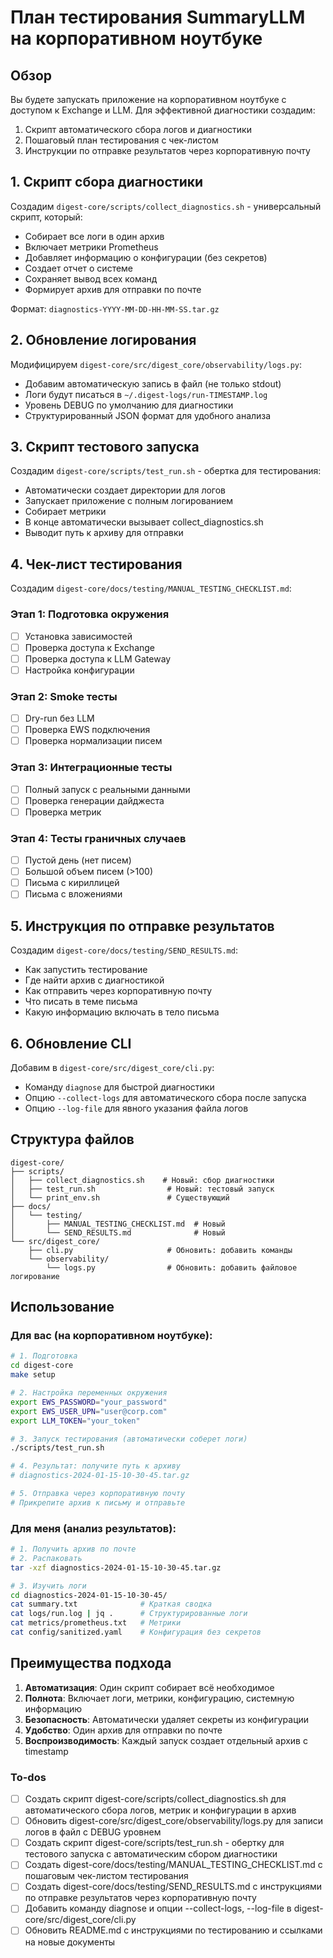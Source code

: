 <!-- b38914c1-b07d-47f7-83e2-c0cd1e74e61a 70b0a05e-d028-42ac-beb2-405ce001aa69 -->
# План тестирования SummaryLLM на корпоративном ноутбуке

## Обзор

Вы будете запускать приложение на корпоративном ноутбуке с доступом к Exchange и LLM. Для эффективной диагностики создадим:

1. Скрипт автоматического сбора логов и диагностики
2. Пошаговый план тестирования с чек-листом
3. Инструкции по отправке результатов через корпоративную почту

## 1. Скрипт сбора диагностики

Создадим `digest-core/scripts/collect_diagnostics.sh` - универсальный скрипт, который:

- Собирает все логи в один архив
- Включает метрики Prometheus
- Добавляет информацию о конфигурации (без секретов)
- Создает отчет о системе
- Сохраняет вывод всех команд
- Формирует архив для отправки по почте

Формат: `diagnostics-YYYY-MM-DD-HH-MM-SS.tar.gz`

## 2. Обновление логирования

Модифицируем `digest-core/src/digest_core/observability/logs.py`:

- Добавим автоматическую запись в файл (не только stdout)
- Логи будут писаться в `~/.digest-logs/run-TIMESTAMP.log`
- Уровень DEBUG по умолчанию для диагностики
- Структурированный JSON формат для удобного анализа

## 3. Скрипт тестового запуска

Создадим `digest-core/scripts/test_run.sh` - обертка для тестирования:

- Автоматически создает директории для логов
- Запускает приложение с полным логированием
- Собирает метрики
- В конце автоматически вызывает collect_diagnostics.sh
- Выводит путь к архиву для отправки

## 4. Чек-лист тестирования

Создадим `digest-core/docs/testing/MANUAL_TESTING_CHECKLIST.md`:

### Этап 1: Подготовка окружения

- [ ] Установка зависимостей
- [ ] Проверка доступа к Exchange
- [ ] Проверка доступа к LLM Gateway
- [ ] Настройка конфигурации

### Этап 2: Smoke тесты

- [ ] Dry-run без LLM
- [ ] Проверка EWS подключения
- [ ] Проверка нормализации писем

### Этап 3: Интеграционные тесты

- [ ] Полный запуск с реальными данными
- [ ] Проверка генерации дайджеста
- [ ] Проверка метрик

### Этап 4: Тесты граничных случаев

- [ ] Пустой день (нет писем)
- [ ] Большой объем писем (>100)
- [ ] Письма с кириллицей
- [ ] Письма с вложениями

## 5. Инструкция по отправке результатов

Создадим `digest-core/docs/testing/SEND_RESULTS.md`:

- Как запустить тестирование
- Где найти архив с диагностикой
- Как отправить через корпоративную почту
- Что писать в теме письма
- Какую информацию включать в тело письма

## 6. Обновление CLI

Добавим в `digest-core/src/digest_core/cli.py`:

- Команду `diagnose` для быстрой диагностики
- Опцию `--collect-logs` для автоматического сбора после запуска
- Опцию `--log-file` для явного указания файла логов

## Структура файлов

```
digest-core/
├── scripts/
│   ├── collect_diagnostics.sh    # Новый: сбор диагностики
│   ├── test_run.sh                # Новый: тестовый запуск
│   └── print_env.sh               # Существующий
├── docs/
│   └── testing/
│       ├── MANUAL_TESTING_CHECKLIST.md  # Новый
│       └── SEND_RESULTS.md              # Новый
└── src/digest_core/
    ├── cli.py                     # Обновить: добавить команды
    └── observability/
        └── logs.py                # Обновить: добавить файловое логирование
```

## Использование

### Для вас (на корпоративном ноутбуке):

```bash
# 1. Подготовка
cd digest-core
make setup

# 2. Настройка переменных окружения
export EWS_PASSWORD="your_password"
export EWS_USER_UPN="user@corp.com"
export LLM_TOKEN="your_token"

# 3. Запуск тестирования (автоматически соберет логи)
./scripts/test_run.sh

# 4. Результат: получите путь к архиву
# diagnostics-2024-01-15-10-30-45.tar.gz

# 5. Отправка через корпоративную почту
# Прикрепите архив к письму и отправьте
```

### Для меня (анализ результатов):

```bash
# 1. Получить архив по почте
# 2. Распаковать
tar -xzf diagnostics-2024-01-15-10-30-45.tar.gz

# 3. Изучить логи
cd diagnostics-2024-01-15-10-30-45/
cat summary.txt              # Краткая сводка
cat logs/run.log | jq .      # Структурированные логи
cat metrics/prometheus.txt   # Метрики
cat config/sanitized.yaml    # Конфигурация без секретов
```

## Преимущества подхода

1. **Автоматизация**: Один скрипт собирает всё необходимое
2. **Полнота**: Включает логи, метрики, конфигурацию, системную информацию
3. **Безопасность**: Автоматически удаляет секреты из конфигурации
4. **Удобство**: Один архив для отправки по почте
5. **Воспроизводимость**: Каждый запуск создает отдельный архив с timestamp

### To-dos

- [ ] Создать скрипт digest-core/scripts/collect_diagnostics.sh для автоматического сбора логов, метрик и конфигурации в архив
- [ ] Обновить digest-core/src/digest_core/observability/logs.py для записи логов в файл с DEBUG уровнем
- [ ] Создать скрипт digest-core/scripts/test_run.sh - обертку для тестового запуска с автоматическим сбором диагностики
- [ ] Создать digest-core/docs/testing/MANUAL_TESTING_CHECKLIST.md с пошаговым чек-листом тестирования
- [ ] Создать digest-core/docs/testing/SEND_RESULTS.md с инструкциями по отправке результатов через корпоративную почту
- [ ] Добавить команду diagnose и опции --collect-logs, --log-file в digest-core/src/digest_core/cli.py
- [ ] Обновить README.md с инструкциями по тестированию и ссылками на новые документы